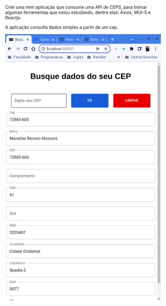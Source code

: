Criei uma mini aplicação que consume uma API de CEPS, para treinar algumas ferramentas que estou estudando, dentre elas: Axios, MUI-5 e Reactjs.

A aplicação consulta dados simples a partir de um cep.

![home](https://github.com/Henriquedevb/busca-cep/blob/master/src/assets/cep-doc.png)
